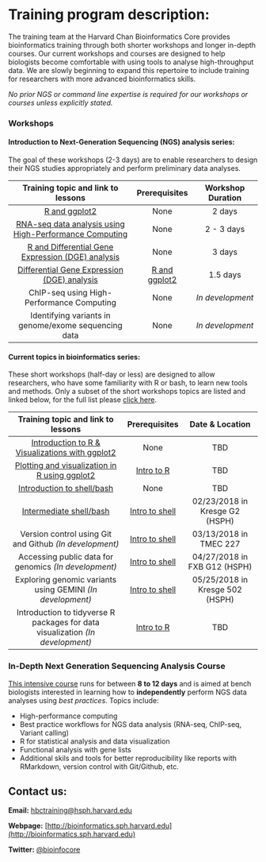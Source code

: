 # Training program description:

The training team at the Harvard Chan Bioinformatics Core provides bioinformatics training through both shorter workshops and longer in-depth courses. Our current workshops and courses are designed to help biologists become comfortable with using tools to analyse high-throughput data. We are slowly beginning to expand this repertoire to include training for researchers with more advanced bioinformatics skills.

*No prior NGS or command line expertise is required for our workshops or courses unless explicitly stated.*

### Workshops

#### Introduction to Next-Generation Sequencing (NGS) analysis series: 

The goal of these workshops (2-3 days) are to enable researchers to design their NGS studies appropriately and perform preliminary data analyses.

| Training topic and link to lessons | Prerequisites | Workshop Duration |
:----------:|:----------:|:----------:|
| [R and ggplot2](https://hbctraining.github.io/Intro-to-R/) | None | 2 days |
| [RNA-seq data analysis using High-Performance Computing](https://hbctraining.github.io/Intro-to-rnaseq-hpc-O2/) | None | 2 - 3 days |
| [R and Differential Gene Expression (DGE) analysis](https://hbctraining.github.io/Intro-to-R-with-DGE/) | None | 3 days |
| [Differential Gene Expression (DGE) analysis](https://hbctraining.github.io/DGE_workshop/) | [R and ggplot2](https://hbctraining.github.io/Intro-to-R/) | 1.5 days |
| ChIP-seq using High-Performance Computing | None  | *In development* |
| Identifying variants in genome/exome sequencing data  | None | *In development* |

#### Current topics in bioinformatics series:

These short workshops (half-day or less) are designed to allow researchers, who have some familiarity with R or bash, to learn new tools and methods. Only a subset of the short workshops topics are listed and linked below, for the full list please [click here](https://hbctraining.github.io/Training-modules/).

| Training topic and link to lessons | Prerequisites | Date & Location |
:----------:|:----------:|:----------:|
| [Introduction to R & Visualizations with ggplot2](https://hbctraining.github.io/Training-modules/IntroR_ggplot2/) | None | TBD |
| [Plotting and visualization in R using ggplot2](https://hbctraining.github.io/Training-modules/Visualization_in_R/) | [Intro to R](https://hbctraining.github.io/Training-modules/IntroR_ggplot2/) | TBD |
| [Introduction to shell/bash](https://hbctraining.github.io/Training-modules/Intro_shell/) | None | TBD |
| [Intermediate shell/bash](https://hbctraining.github.io/Training-modules/Intermediate_shell/) | [Intro to shell](https://hbctraining.github.io/Training-modules/Intro_shell/) | 02/23/2018 in Kresge G2 (HSPH) |
| Version control using Git and Github *(In development)* | [Intro to shell](https://hbctraining.github.io/Training-modules/Intro_shell/) | 03/13/2018 in TMEC 227 |
| Accessing public data for genomics *(In development)* | [Intro to shell](https://hbctraining.github.io/Training-modules/Intro_shell/) | 04/27/2018 in FXB G12 (HSPH) |
| Exploring genomic variants using GEMINI *(In development)* | [Intro to shell](https://hbctraining.github.io/Training-modules/Intro_shell/) | 05/25/2018 in Kresge 502 (HSPH) |
| Introduction to tidyverse R packages for data visualization *(In development)*  | [Intro to R](https://hbctraining.github.io/Training-modules/IntroR_ggplot2/) | TBD |
    
### In-Depth Next Generation Sequencing Analysis Course

[This intensive course](https://hbctraining.github.io/In-depth-NGS-Data-Analysis-Course/) runs for between **8 to 12 days** and is aimed at bench biologists interested in learning how to **independently** perform NGS data analyses using *best practices*. Topics include:

  * High-performance computing
  * Best practice workflows for NGS data analysis (RNA-seq, ChIP-seq, Variant calling)
  * R for statistical analysis and data visualization
  * Functional analysis with gene lists
  * Additional skils and tools for better reproducibility like reports with RMarkdown, version control with Git/Github, etc.

## Contact us:

**Email:** [hbctraining@hsph.harvard.edu](mailto:hbctraining@hsph.harvard.edu)

**Webpage:** [http://bioinformatics.sph.harvard.edu](http://bioinformatics.sph.harvard.edu)

**Twitter:** [@bioinfocore](http://twitter.com/bioinfocore)
